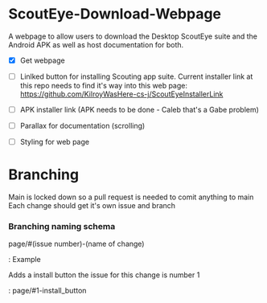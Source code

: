 # ScoutEye-Download-Webpage
A webpage to allow users to download the Desktop ScoutEye suite and the Android APK as well as host documentation for both.

- [X] Get webpage 
- [ ] Linlked button for installing Scouting app suite. Current installer link at this repo needs to find it's way into this web page: https://github.com/KilroyWasHere-cs-j/ScoutEyeInstallerLink
- [ ] APK installer link (APK needs to be done - Caleb that's a Gabe problem)
- [ ] Parallax for documentation (scrolling)
- [ ] Styling for web page


# Branching
Main is locked down so a pull request is needed to comit anything to main
Each change should get it's own issue and branch

### Branching naming schema

page/#(issue number)-(name of change)

: Example

Adds a install button the issue for this change is number 1

: page/#1-install_button

